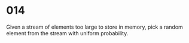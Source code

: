 [_metadata_:number]:-      "15"
[_metadata_:difficulty]:-  "Medium"
[_metadata_:asker]:-       "Facebook"

# 014

Given a stream of elements too large to store in memory, pick a random element from the stream with uniform probability.
